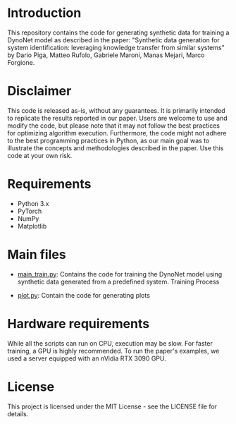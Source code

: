 # Introduction

This repository contains the code for generating synthetic data for training a DynoNet model as described in the paper: "Synthetic data generation for system identification: leveraging knowledge transfer from similar systems" by Dario Piga, Matteo Rufolo, Gabriele Maroni, Manas Mejari, Marco Forgione.

# Disclaimer

This code is released as-is, without any guarantees. It is primarily intended to replicate the results reported in our paper. Users are welcome to use and modify the code, but please note that it may not follow the best practices for optimizing algorithm execution. Furthermore, the code might not adhere to the best programming practices in Python, as our main goal was to illustrate the concepts and methodologies described in the paper. Use this code at your own risk.

# Requirements

*   Python 3.x
*   PyTorch
*   NumPy
*   Matplotlib


# Main files 

* [main_train.py](main_train.py): Contains the code for training the DynoNet model using synthetic data generated from a predefined system.
Training Process

* [plot.py](plot.py): Contain the code for generating plots

# Hardware requirements

While all the scripts can run on CPU, execution may be slow. For faster training, a GPU is highly recommended.
To run the paper's examples, we used a server equipped with an nVidia RTX 3090 GPU.

# License

This project is licensed under the MIT License - see the LICENSE file for details.
